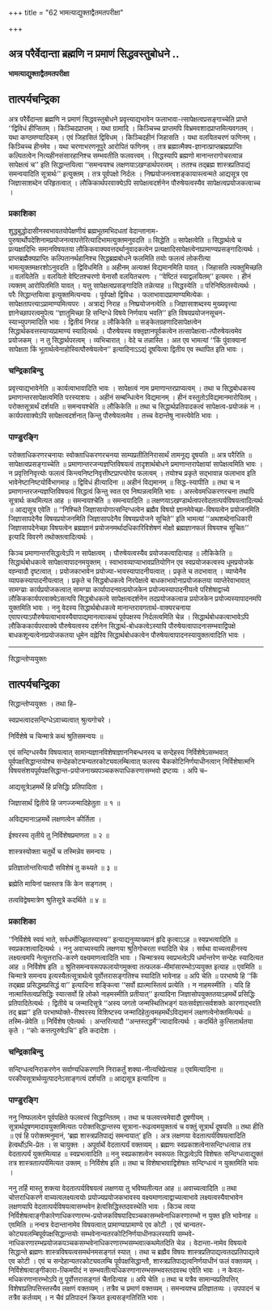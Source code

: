 +++
title = "62 भामत्याद्युक्ताद्वैतमतपरीक्षा"

+++


## अत्र परैर्वेदान्ता ब्रह्मणि न प्रमाणं सिद्धवस्तुबोधने ..

**भामत्याद्युक्ताद्वैतमतपरीक्षा**

## **तात्पर्यचन्द्रिका**

अत्र परैर्वेदान्ता ब्रह्मणि न प्रमाणं सिद्धवस्तुबोधने प्रवृत्त्याद्यभावेन फलाभावा-त्सापेक्षत्वप्रसङ्गाच्चेति प्राप्ते ‘‘द्विविधं हीप्सितम् । किञ्चिदप्राप्तम् । यथा ग्रामादि । किञ्चिच्च प्राप्तमपि विभ्रमवशादप्राप्तमित्यवगतम् । यथा कण्ठमण्यादिकम् । एवं जिहासितं द्विविधम् । किञ्चिदहीनं जिहासति । यथा वलयितचरणं फणिनम् । किञ्चिच्च हीनमेव । यथा चरणाभरणनूपुरे आरोपितं फणिनम् । तत्र ब्रह्मात्मैक्य-ज्ञानात्प्राप्तब्रह्मप्राप्तिः कल्पितत्वेन नित्यहीनसंसारहानिश्च सम्भवतीति फलवत्त्वम् । सिद्धस्यापि ब्रह्मणो मानान्तरागोचरत्वान्न सापेक्षत्वं च’’ इति सिद्धान्तयित्वा ‘‘समन्वयश्च लक्षणयाऽखण्डार्थपरत्वम् । ततश्च तद्ब्रह्म शास्त्रप्रतिपाद्यं समन्वयादिति सूत्रार्थः’’ इत्युक्तम् । तत्र पूर्वपक्षो निर्दलः । निष्प्रयोजनत्वशङ्कायास्त्वन्मते आद्यसूत्र एव जिज्ञासाशब्देन परिहृतत्वात् । लौकिकार्थपरवाक्येऽपि सापेक्षत्वदर्शनेन पौरुषेयत्वस्यैव सापेक्षत्वप्रयोजकत्वाच्च ।

### **प्रकाशिका**

शुद्धबुद्धोदासीनस्वभावतयोपेक्षणीयं ब्रह्मभूतमभिदधतां वेदान्तानाम-पुरुषार्थोपदेशिनामप्रयोजनत्वापत्तेरित्यादिभामत्युक्तमनुवदति ॥ सिद्धेति ॥ सापेक्षत्वेति ॥ सिद्धार्थत्वे च प्रत्यक्षादिभिः समानविषयतया लौकिकवाक्यवत्तदर्थानुवादकत्वेन प्रत्यक्षादिसापेक्षत्वेनाप्रामाण्यप्रसङ्गादित्यर्थः । प्राप्तब्रह्मैक्यप्राप्तिः कल्पितानर्थहानिश्च सिद्धब्रह्मबोधने फलमिति तयोः फलत्वं लोकरीत्या भामत्युक्तमक्षरशोऽनुवदति ॥ द्विविधमिति ॥ अहीनम् अत्यक्तं विद्यमानमिति यावत् । जिहासति त्यक्तुमिच्छति ॥ वलयितेति ॥ वलयितो वेष्टितश्चरणो येनासौ वलयितचरणः । ‘‘वेष्टितं स्याद्वलयितम्’’ इत्यमरः । हीनं त्यक्तम् आरोपितमिति यावत् । यत्तु सापेक्षत्वप्रसङ्गादिति तन्नेत्याह ॥ सिद्धस्येति ॥ परिनिष्ठितस्येत्यर्थः । परैः सिद्धान्तयित्वा इत्युक्तमित्यन्वयः । पूर्वपक्षो द्विविधः । फलाभावादप्रामाण्यमित्येकः । सापेक्षतापत्त्याऽप्रामाण्यमित्यपरः । अत्राद्यं निराह ॥ निष्प्रयोजनत्वेति ॥ जिज्ञासाशब्दस्य मुख्यवृत्त्या ज्ञानेच्छापरत्वमुपेत्य ‘‘ज्ञातुमिच्छा हि सन्दिग्धे विषये निर्णयाय भवति’’ इति विषयप्रयोजनसूचन-स्याभ्युपगमादिति भावः । द्वितीयं निराह ॥ लौकिकेति ॥ सङ्केतग्रहणादिसापेक्षत्वेन सिद्धार्थकवत्तस्याप्यप्रामाण्यं स्यादित्यर्थः । पौरुषेयस्य वक्तृज्ञानपूर्वकत्वेन तत्सापेक्षत्वा-त्पौरुषेयत्वमेव प्रयोजकम् । न तु सिद्धार्थपरत्वम् । व्यभिचारात् । वेदे च तन्नास्ति । अत एव भामत्यां ‘‘किं पुंवाक्यानां सापेक्षता किं भूतार्थत्वेनाहोस्वित्पौरुषेयत्वेन’’ इत्यादिनाऽऽद्यं दूषयित्वा द्वितीय एव स्थापित इति भावः ।

### **चन्द्रिकाबिन्दु**

प्रवृत्त्याद्यभावेनेति ॥ कार्यत्वाभावादिति भावः । सापेक्षत्वं नाम प्रमाणान्तरप्राप्यत्वम् । तथा च सिद्धबोधकस्य प्रमाणान्तरसापेक्षत्वमिति परस्याशयः । अहीनं सम्बन्धित्वेन विद्यमानम् । हीनं वस्तुतोऽविद्यमानमारोपितम् । परोक्तसूत्रार्थं दर्शयति ॥ समन्वयश्चेति ॥ लौकिकेति ॥ तथा च सिद्धार्थप्रतिपादकत्वं सापेक्षत्व-प्रयोजकं न । कार्यपरवाक्येऽपि सापेक्षत्वदर्शनात् किन्तु पौरुषेयत्वमेव । तच्च वेदान्तेषु नास्त्येवेति भावः ।

### **पाण्डुरङ्गि**

परोक्ताधिकरणरचनायाः स्वोक्ताधिकरणरचनया साम्यप्रतीतिनिरासार्थं तामनूद्य दूषयति ॥ अत्र परैरिति ॥ सापेक्षत्वप्रसङ्गाच्चेति ॥ प्रमाणान्तरजन्यज्ञप्तिविषयत्वं तादृशार्थबोधने प्रमाणान्तरापेक्षायां सापेक्षत्वमिति भावः । न प्रवृत्तिनिवृत्त्योः फलत्वं किन्त्वनिष्टनिवृत्तीष्टप्राप्त्योरेव फलत्वम् । तयोश्च प्रकृते सद्भावान्न फलाभाव इति भावेनेष्टानिष्टयोर्विभागमाह ॥ द्विविधं हीत्यादिना ॥ अहीनं विद्यमानम् ॥ सिद्ध-स्यापीति ॥ तथा च न प्रमाणान्तरजन्यज्ञप्तिविषयत्वं सिद्धत्वं किन्तु स्वत एव निष्पन्नत्वमिति भावः । अस्त्वेवमधिकरणरचना तथापि सूत्रार्थः कथमित्यत आह ॥ समन्वयश्चेति ॥ समन्वयादिति ॥ लक्षणयाऽखण्डार्थत्वपरवेदतात्पर्यविषयत्वादित्यर्थः ॥ आद्यसूत्र एवेति ॥ ‘‘निश्चिते जिज्ञासायोगात्सन्दिग्धत्वेन ब्रह्मैव विषयो ज्ञानमेवेच्छा-विषयत्वेन प्रयोजनमिति जिज्ञासापदेनैव विषयप्रयोजनमिति जिज्ञासापदेनैव विषयप्रयोजने सूचिते’’ इति भामत्यां ‘‘अथशब्देनाधिकारी जिज्ञासापदेनेच्छा विषयत्वेन ब्रह्मज्ञानं प्रयोजनमर्थादधिकारिविशेषणं मोक्षो ब्रह्मज्ञानफलं विषयश्च सूचितः’’ इत्यादि विवरणे तथोक्तत्वादित्यर्थः ।

किञ्च प्रमाणान्तरसिद्धत्वेऽपि न सापेक्षत्वम् । पौरुषेयत्वस्यैव प्रयोजकत्वादित्याह ॥ लौकिकेति ॥ सिद्धार्थबोधकत्वे सापेक्षत्वापादनमयुक्तम् । स्वाभावव्याप्याभावप्रतियोगिन एव स्वप्रयोजकत्वस्य धूमप्रयोजके वह्न्यादौ दृष्टत्वात् । प्रयोजकाभावेन प्रयोज्या-भावस्यापादनीयत्वात् । प्रकृते च तदभावात् । व्याप्येनैव व्यापकस्यापादनीयत्वात् । प्रकृते च सिद्धबोधकत्वे निरपेक्षत्वे बाधकाभावोनाप्रयोजकतया व्याप्तेरेवाभावात् सामग्य्राः कार्यप्रयोजकत्वात् सामग्य्रा कार्यापादनवत्प्रयोजकेन प्रयोज्यस्यापादनीयत्वे परिशेषाद्वाच्ये लौकिककार्यपरवाक्येऽसत्यपि सिद्धबोधकत्वे सापेक्षत्वदर्शनेन तदप्रयोजकत्वान्न प्रयोजकेन प्रयोज्यस्यापादनमपि युक्तमिति भावः । ननु वेदस्य सिद्धार्थबोधकत्वे मानान्तरावगतार्थ-वाक्यरचनाया एवापत्त्याऽपौरुषेयत्वाभावस्यैवापाद्यमानत्वात्कथं पूर्वपक्षस्य निर्दलत्वमिति चेन्न । सिद्धार्थबोधकत्वाभावेऽपि लौकिककार्यपरवाक्ये पौरुषेयत्वस्य दर्शनेन सिद्धार्थ-बोधकत्वेऽस्यापि पौरुषेयत्वापादनासम्भवाद्विपक्षे बाधकशून्यत्वेनाप्रयोजकतया धूमेन वह्नेरिव सिद्धार्थबोधकत्वेन पौरुषेयत्वापादनस्यायुक्तत्वादिति भावः ।

------------------------------------------------------------------------

सिद्धान्तोप्ययुक्तः

## **तात्पर्यचन्द्रिका**

सिद्धान्तोप्ययुक्तः । तथा हि–

स्वप्रभत्वादसन्दिग्धेऽवाच्यत्वात् श्रुत्यगोचरे ।

निर्विशेषे च चिन्मात्रे कथं श्रुतिसमन्वयः ॥

एवं सन्दिग्धस्यैव विषयत्वात् सामान्यज्ञानविशेषाज्ञाननिबन्धनस्य च सन्देहस्य निर्विशेषेऽसम्भवात् पूर्वपक्षसिद्धान्तयोश्च सन्देहकोट्यन्यतरकोट्यवलम्बित्वात् फलस्य चैककोटिनिर्णयाधीनत्वान् निर्विशेषात्मनि विषयसंशयपूर्वपक्षसिद्धान्त-प्रयोजनाख्यपञ्चकरूपाधिकरणासम्भवो द्रष्टव्यः । अपि च–

आद्यसूत्रेऽहमर्थे हि प्रसिद्धिः प्रतिपादिता ।

जिज्ञासार्थं द्वितीये हि जगज्जन्मादिहेतुता ॥ १ ॥

अविद्यमानाऽहमर्थे लक्षणत्वेन कीर्तिता ।

ईश्वरस्य तृतीये तु निर्विशेषप्रमाणता ॥ २ ॥

शास्त्रस्योक्ता चतुर्थे च तस्मिन्नेव समन्वयः ।

प्रतिज्ञातोन्तरित्यादौ सविशेषं तु कथ्यते ॥ ३ ॥

ब्रह्मेति मायिनां पक्षस्तत्र किं केन सङ्गतम् ।

तत्वविद्वेषमात्रेण श्रुतिसूत्रे कदर्थिते ॥ ४ ॥

### **प्रकाशिका**

‘‘निर्विशेषे स्वयं भाते, सर्वधर्मोज्झितस्यास्य’’ इत्याद्यनुव्याख्यानं हृदि कृत्वाऽऽह ॥ स्वप्रभत्वादिति ॥ स्वप्रकाशत्वादित्यर्थः । ननु अवाच्यस्यापि लक्षणया श्रुतिगोचरता स्यादिति चेन्न । सर्वथा वाच्यत्वहीनस्य लक्ष्यत्वमपि नेत्युत्तराधि-करणे वक्ष्यमाणत्वादिति भावः । चिन्मात्रस्य स्वप्रभत्वेऽपि धर्मान्तरेण सन्देहः स्यादित्यत आह ॥ निर्विशेष इति ॥ श्रुतिसमन्वयरूपफलायोगमुक्त्वा तत्फलक-मीमांसारम्भोऽप्ययुक्त इत्याह ॥ एवमिति ॥ चिन्मात्रे समन्वय इत्यस्यैतत्सूत्रार्थत्वे पूर्वोत्तरासङ्गतिश्च स्यादिति भावेनाह ॥ अपि चेति ॥ परभाष्ये हि ‘‘किं तद्ब्रह्म प्रसिद्धमप्रसिद्धं वा’’ इत्यादिना शङ्कित्वा ‘‘सर्वो ह्यात्मास्तित्वं प्रत्येति । न नाहमस्मीति । यदि हि नात्मास्तित्वप्रसिद्धिः स्यात्सर्वो हि लोको नाहमस्मीति प्रतीयात्’’ इत्यादिना जिज्ञासोपयुक्ततयाऽहमर्थे प्रसिद्धिः प्रतिपादितेत्यर्थः । द्वितीये च जन्मादिसूत्रे ‘‘अस्य जगतो जन्मस्थितिभङ्गं यतःसर्वज्ञात्सर्वशक्तेः कारणाद्भवति तद् ब्रह्म’’ इति परभाष्योक्ते-रीश्वरस्य विशिष्टस्य जन्मादिहेतुत्वमहमर्थेऽविद्यमानं लक्षणत्वेनोक्तमित्यर्थः ॥ तस्मि-न्नेवेति ॥ निर्विशेष एवेत्यर्थः । अन्तरित्यादौ ‘‘अन्तस्तद्धर्मे’’त्यादावित्यर्थः । कदर्थिते कुत्सितार्थतया कृते । ‘‘कोः कत्तत्पुरुषेऽचि’’ इति कदादेशः ।

### **चन्द्रिकाबिन्दु**

सन्दिग्धत्वनिराकरणेन सर्वाण्यधिकरणानि निराकर्तुं शक्या-नीत्यभिप्रेत्याह ॥ एवमित्यादिना ॥ परकीयसूत्रार्थव्युत्पादनेऽसाङ्गत्यं दर्शयति ॥ आद्यसूत्र इत्यादिना ॥

### **पाण्डुरङ्गि**

ननु निष्फलत्वेन पूर्वपक्षिते फलवत्त्वं सिद्धान्तितम् । तथा च फलवत्त्वमेवादौ दूषणीयम् । सूत्रार्थदूषणमादावयुक्तमित्यतः परोक्तसिद्धान्तस्य सूत्राना-रूढत्वमयुक्तत्वं च वक्तुं सूत्रार्थं दूषयति ॥ तथा हीति ॥ एवं हि परोक्तमनुमानं, ‘ब्रह्म शास्त्रप्रतिपाद्यं समन्वयात्’ इति । अत्र लक्षणया वेदतात्पर्यविषयत्वादिति हेत्वर्थोऽभि-प्रेतः । स चायुक्तः । अपूर्वार्थे वेदतात्पर्यं वक्तव्यम् । ब्रह्मणः स्वप्रकाशत्वेनासन्दिग्धत्वान्न तत्र वेदतात्पर्यं युक्तमित्याह ॥ स्वप्रभत्वादिति ॥ ननु स्वप्रकाशत्वेन स्वरूपतः सिद्धत्वेऽपि विशेषतः सन्दिग्धत्वाद्युक्तं तत्र शास्त्रतात्पर्यमित्यत उक्तम् ॥ निर्विशेष इति ॥ तथा च विशेषाभावाद्विशेषतः सन्दिग्धत्वं न युक्तमिति भावः ।

ननु तर्हि मास्तु शक्त्या वेदतात्पर्यविषयत्वं लक्षणया तु भविष्यतीत्यत आह ॥ अवाच्यत्वादिति ॥ तथा चोत्तराधिकरणे वाच्यत्वलक्ष्यत्वयोः प्रयोज्यप्रयोजकभावस्य वक्ष्यमाणत्वाद्वाच्यत्वाभावे लक्ष्यत्वस्यैवाभावेन लक्षणयापि वेदतात्पर्यविषयत्वासम्भवेन हेत्वसिद्धिस्तदवस्थेति भावः । किञ्च त्वया निर्विशेषत्वाङ्गीकारेणाधिकरणारम्भ-प्रयोजकविषयादिपञ्चकासम्भवेनाधिकरणारम्भो न युक्त इति भावेनाह ॥ एवमिति ॥ नन्वत्र वेदान्तानामेव विषयत्वात् प्रामाण्याप्रामाण्ये एव कोटी । एवं चान्यतर-कोट्यवलम्बिपूर्वपक्षसिद्धान्तयोः सम्भवेनान्यतरकोटिनिर्णयाधीनफलस्यापि सम्भवे-नाधिकरणारम्भप्रयोजकपञ्चकसम्भवेनाधिकरणारम्भसम्भवात्कथमेतदिति चेन्न । वेदान्ता-नामेव विषयत्वे सिद्धान्ते ब्रह्मणः शास्त्रविषयत्वसमर्थनमसङ्गतं स्यात् । तथा च ब्रह्मैव विषयः शास्त्रप्रतिपाद्यत्वतदप्रतिपाद्यत्वे एव कोटी । एवं च सन्देहान्यतरकोट्यवलम्बि पूर्वपक्षसिद्धान्तौ, शास्त्रप्रतिपाद्यत्वनिर्णयाधीनं फलं वक्तव्यम् । निर्विशेषत्वाङ्गीकारा-त्किमपीदं न सम्भवतीत्यधिकरणानारम्भसम्भवस्तदवस्थ एवेति भावः । न केवल-मधिकरणानारम्भोऽपि तु पूर्वोत्तरासङ्गतं चैतदित्याह ॥ अपि चेति ॥ तथा च यत्रैव सामान्यप्रतिपत्तिर् विशेषाप्रतिपत्तिस्तस्यैव लक्षणं वक्तव्यम् । तत्रैव च प्रमाणं वक्तव्यम् । समन्वयश्च प्रतिज्ञातव्यः । उपपादनं च तत्रैव कर्तव्यम् । न चैवं प्रतिपादनं क्रियत इत्यसङ्गतिरिति भावः ।


